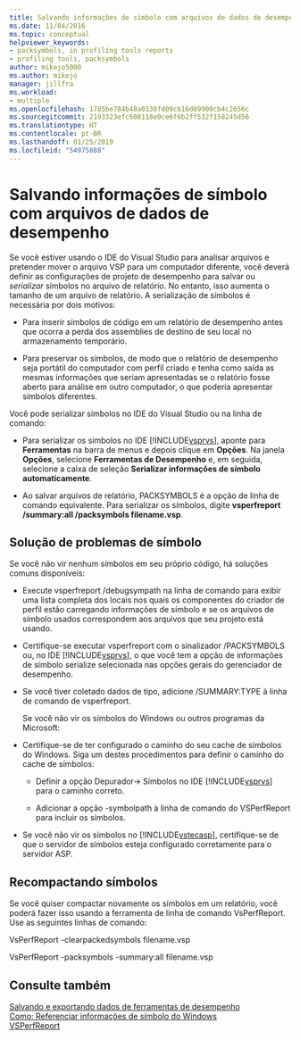 ```yaml
---
title: Salvando informações de símbolo com arquivos de dados de desempenho | Microsoft Docs
ms.date: 11/04/2016
ms.topic: conceptual
helpviewer_keywords:
- packsymbols, in profiling tools reports
- profiling tools, packsymbols
author: mikejo5000
ms.author: mikejo
manager: jillfra
ms.workload:
- multiple
ms.openlocfilehash: 1785be784b48a0130fd09c616d09900cb4c2656c
ms.sourcegitcommit: 2193323efc608118e0ce6f6b2ff532f158245d56
ms.translationtype: HT
ms.contentlocale: pt-BR
ms.lasthandoff: 01/25/2019
ms.locfileid: "54975888"
---
```

# <a name="saving-symbol-information-with-performance-data-files"></a>Salvando informações de símbolo com arquivos de dados de desempenho

Se você estiver usando o IDE do Visual Studio para analisar arquivos e pretender mover o arquivo VSP para um computador diferente, você deverá definir as configurações de projeto de desempenho para salvar ou *serializar* símbolos no arquivo de relatório. No entanto, isso aumenta o tamanho de um arquivo de relatório. A serialização de símbolos é necessária por dois motivos:

- Para inserir símbolos de código em um relatório de desempenho antes que ocorra a perda dos assemblies de destino de seu local no armazenamento temporário.

- Para preservar os símbolos, de modo que o relatório de desempenho seja portátil do computador com perfil criado e tenha como saída as mesmas informações que seriam apresentadas se o relatório fosse aberto para análise em outro computador, o que poderia apresentar símbolos diferentes.

Você pode serializar símbolos no IDE do Visual Studio ou na linha de comando:

- Para serializar os símbolos no IDE [!INCLUDE[vsprvs](../code-quality/includes/vsprvs_md.md)], aponte para **Ferramentas** na barra de menus e depois clique em **Opções**. Na janela **Opções**, selecione **Ferramentas de Desempenho** e, em seguida, selecione a caixa de seleção **Serializar informações de símbolo automaticamente**.

- Ao salvar arquivos de relatório, PACKSYMBOLS é a opção de linha de comando equivalente. Para serializar os símbolos, digite **vsperfreport /summary:all /packsymbols filename.vsp**.

## <a name="troubleshooting-symbol-problems"></a>Solução de problemas de símbolo

Se você não vir nenhum símbolos em seu próprio código, há soluções comuns disponíveis:

- Execute vsperfreport /debugsympath na linha de comando para exibir uma lista completa dos locais nos quais os componentes do criador de perfil estão carregando informações de símbolo e se os arquivos de símbolo usados correspondem aos arquivos que seu projeto está usando.

- Certifique-se executar vsperfreport com o sinalizador /PACKSYMBOLS ou, no IDE [!INCLUDE[vsprvs](../code-quality/includes/vsprvs_md.md)], o que você tem a opção de informações de símbolo serialize selecionada nas opções gerais do gerenciador de desempenho.

- Se você tiver coletado dados de tipo, adicione /SUMMARY:TYPE à linha de comando de vsperfreport.

  Se você não vir os símbolos do Windows ou outros programas da Microsoft:

- Certifique-se de ter configurado o caminho do seu cache de símbolos do Windows. Siga um destes procedimentos para definir o caminho do cache de símbolos:

  - Definir a opção Depurador-> Símbolos no IDE [!INCLUDE[vsprvs](../code-quality/includes/vsprvs_md.md)] para o caminho correto.

  - Adicionar a opção -symbolpath à linha de comando do VSPerfReport para incluir os símbolos.

- Se você não vir os símbolos no [!INCLUDE[vstecasp](../code-quality/includes/vstecasp_md.md)], certifique-se de que o servidor de símbolos esteja configurado corretamente para o servidor ASP.

## <a name="repacking-symbols"></a>Recompactando símbolos

Se você quiser compactar novamente os símbolos em um relatório, você poderá fazer isso usando a ferramenta de linha de comando VsPerfReport. Use as seguintes linhas de comando:

VsPerfReport -clearpackedsymbols filename.vsp

VsPerfReport -packsymbols -summary:all filename.vsp

## <a name="see-also"></a>Consulte também

[Salvando e exportando dados de ferramentas de desempenho](../profiling/saving-and-exporting-performance-tools-data.md)  
[Como: Referenciar informações de símbolo do Windows](../profiling/how-to-reference-windows-symbol-information.md)  
[VSPerfReport](../profiling/vsperfreport.md)